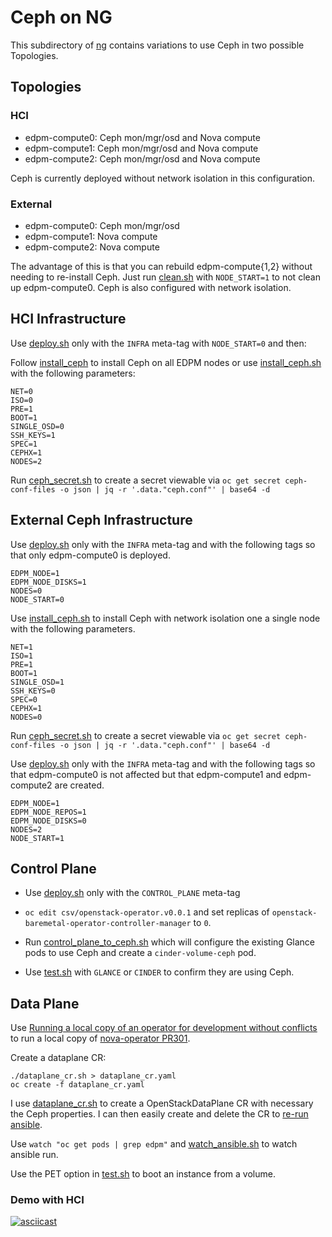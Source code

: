 # Ceph on NG

This subdirectory of [ng](..) contains variations to use Ceph in two
possible Topologies.

## Topologies

### HCI
- edpm-compute0: Ceph mon/mgr/osd and Nova compute
- edpm-compute1: Ceph mon/mgr/osd and Nova compute
- edpm-compute2: Ceph mon/mgr/osd and Nova compute

Ceph is currently deployed without network isolation in this
configuration.

### External
- edpm-compute0: Ceph mon/mgr/osd
- edpm-compute1: Nova compute
- edpm-compute2: Nova compute

The advantage of this is that you can rebuild edpm-compute{1,2}
without needing to re-install Ceph. Just run [clean.sh](../clean.sh)
with `NODE_START=1` to not clean up edpm-compute0. Ceph is also
configured with network isolation.

## HCI Infrastructure

Use [deploy.sh](../deploy.sh) only with the `INFRA` meta-tag with
`NODE_START=0` and then:

Follow [install_ceph](install_ceph.md) to install Ceph on all EDPM
nodes or use [install_ceph.sh](install_ceph.sh) with the following
parameters:
```
NET=0
ISO=0
PRE=1
BOOT=1
SINGLE_OSD=0
SSH_KEYS=1
SPEC=1
CEPHX=1
NODES=2
```
Run [ceph_secret.sh](ceph_secret.sh) to create a secret viewable via
`oc get secret ceph-conf-files -o json | jq -r '.data."ceph.conf"' |
base64 -d`

## External Ceph Infrastructure

Use [deploy.sh](../deploy.sh) only with the `INFRA` meta-tag and with
the following tags so that only edpm-compute0 is deployed.
```
EDPM_NODE=1
EDPM_NODE_DISKS=1
NODES=0
NODE_START=0
```
Use [install_ceph.sh](install_ceph.sh) to install Ceph with network
isolation one a single node with the following parameters.
```
NET=1
ISO=1
PRE=1
BOOT=1
SINGLE_OSD=1
SSH_KEYS=0
SPEC=0
CEPHX=1
NODES=0
```
Run [ceph_secret.sh](ceph_secret.sh) to create a secret viewable via
`oc get secret ceph-conf-files -o json | jq -r '.data."ceph.conf"' | base64 -d`

Use [deploy.sh](../deploy.sh) only with the `INFRA` meta-tag and with
the following tags so that edpm-compute0 is not affected but that
edpm-compute1 and edpm-compute2 are created.
```
EDPM_NODE=1
EDPM_NODE_REPOS=1
EDPM_NODE_DISKS=0
NODES=2
NODE_START=1
```

## Control Plane

- Use [deploy.sh](../deploy.sh) only with the `CONTROL_PLANE` meta-tag

- `oc edit csv/openstack-operator.v0.0.1` and set replicas of `openstack-baremetal-operator-controller-manager` to `0`.

- Run [control_plane_to_ceph.sh](control_plane_to_ceph.sh) which will
  configure the existing Glance pods to use Ceph and create a
  `cinder-volume-ceph` pod.

- Use [test.sh](../test.sh) with `GLANCE` or `CINDER` to confirm
  they are using Ceph.

## Data Plane

Use
[Running a local copy of an operator for development without conflicts](https://github.com/openstack-k8s-operators/docs/blob/main/running_local_operator.md)
to run a local copy of
[nova-operator PR301](https://github.com/openstack-k8s-operators/nova-operator/pull/301).

Create a dataplane CR: 
```
./dataplane_cr.sh > dataplane_cr.yaml
oc create -f dataplane_cr.yaml
```
I use [dataplane_cr.sh](dataplane_cr.sh) to create 
a OpenStackDataPlane CR with necessary the Ceph properties.
I can then easily create and delete the CR to
[re-run ansible](../rerun_ansible.md).

Use `watch "oc get pods | grep edpm"` and
[watch_ansible.sh](../watch_ansible.sh) to watch ansible run.

Use the PET option in [test.sh](../test.sh) to boot an instance from a volume.

### Demo with HCI

[![asciicast](https://asciinema.org/a/571558.svg)](https://asciinema.org/a/571558)
